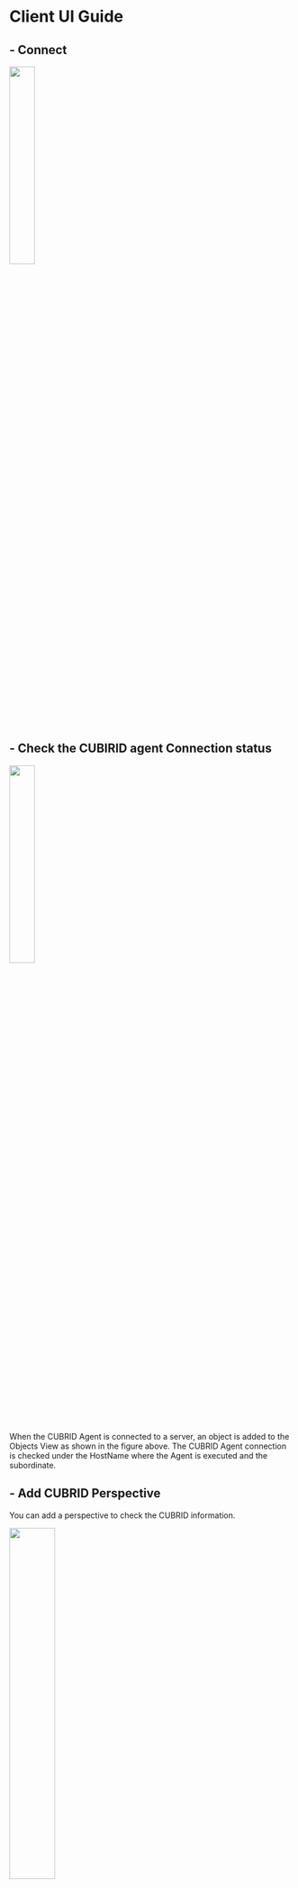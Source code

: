 # Client UI Guide

## **- Connect**

<img src="images/guide/ui_g_1.png"  width="30%" height="30%"/>

## **- Check the CUBIRID agent Connection status**

<img src="images/guide/ui_g_2.png"  width="30%" height="30%"/>

When the CUBRID Agent is connected to a server, an object is added to the Objects View as shown in the figure above.
The CUBRID Agent connection is checked under the HostName where the Agent is executed and the subordinate.

## **- Add CUBRID Perspective**

You can add a perspective to check the CUBRID information.

<img src="images/guide/ui_g_3.png"  width="40%" height="40%"/>

* Initialization screen

<img src="images/guide/ui_g_4.png"  width="80%" height="80%"/>


## **- Add View**

* After selecting the Cubrid Object in the ObjectView, through the Context Menu and MainMenu(Object)
You can add more views to the initial perspective.

<img src="images/guide/ui_g_va_1.png"  width="50%" height="50%"/>
<img src="images/guide/ui_g_va_2.png"  width="50%" height="50%"/>
<img src="images/guide/ui_g_va_3.png"  width="50%" height="50%"/>


* A View with a fixed DB and Counter is added as a Context Menu to each View.
DB, Counter selection is fixed and maintained even when restarting.

<img src="images/guide/ui_g_vi_4_add.png"  width="50%" height="50%"/>


## **- View information**

### **1) Server Info**

<img src="images/guide/ui_g_vi_1.png"  width="50%" height="50%"/>

CUBRID DB information connected to CMS, CPU usage in DB, ACTIVE SESSION,
The LOCK WAIT SESSIONS information is displayed, and the view cannot be closed and can only be minimized.

```
* CPU(%) : CPU usage for DB. 
* ACTIVE SESSION : Sum of Active TranList connected to each DB. (gettransactioninfo)
* LOCK WAIT SESSIONS : Sum of TranList where wait_for_lock_holder is not (-1) in each DB. (gettransactioninfo )
```

### **2) SingleRealTimeMultiView**

<img src="images/guide/ui_g_vi_2.png"  width="50%" height="50%"/>

View that displays a single item among DB information and broker information as a graph.

#### **Single item list**

1. Same information as ServerInfo information

```
  * Cpu Usage : CPU usage for DB.
  * Active Sessions : Sum of Active TranList connected to each DB. 
  * Lock Wait Sessions : Sum of TranList where wait_for_lock_holder is not (-1) in each DB.
```

2. list of StatDump info (Num values ​​that can be checked through CUBRID statdump util)
```
Data Page IO Writes
Data Page IO Reads
Data Page Fetches
Data Page Dirties
Data Buffer Hit Ratio
Query Sscans
Sort IO Page
Sort Data Page
```

3. Processed plandump info (through CUBRID plandump util)
```
XASL Plan Hit Rate (%) : Divide Hits value by Lookups value in plandump XASL Cache.
Filter Predicate Hit Rate (%) : Divide EntryHists value by Lookups value in plandump Filter Predicate Cache 
```

4. list of broker info
```
Transaction Per 5 Second : Cumulative data for 5 seconds in TPS of Broker status info .
Query Per 5 Second : Cumulative data for 5 seconds in QPS of Broker status info .
Error Query Per 5 Second : Cumulative data for 5 seconds in Error Query of Broker status info .

```

#### **View for Realtime and Past through context menu in SingleRealTimeMultiView**

<img src="images/guide/ui_g_vi_4_add.png"  width="50%" height="50%"/>

You can add RealTime View and Past View to check real-time data or past data.

1. Viewer for realtime : Real-time information transferred every 5 seconds from CMS(CUBRID Manager Server).

[popup for add View]

<img src="images/guide/ui_g_vi_5_real1.png"  width="50%" height="50%"/>


[Result]

<img src="images/guide/ui_g_vi_5_real2.png"  width="50%" height="50%"/>

2. Viewer for Past – Less than a day : Set to less than one day and real-time information display period data as a graph.

[popup for add View]

<img src="images/guide/ui_g_vi_6_spast1.png"  width="50%" height="50%"/>


[Result]

<img src="images/guide/ui_g_vi_6_spast2.png"  width="50%" height="50%"/>

3. Viewer for Past – More then a day : Set to more than one day and Accumulate real-time information to display period data as a graph

[popup for add View]

<img src="images/guide/ui_g_vi_7_lpast1.png"  width="50%" height="50%"/>


[Result]

<img src="images/guide/ui_g_vi_7_lpast2.png"  width="50%" height="50%"/>


### **3) DB Space Info**
View showing volume capacity information in each DB

<img src="images/guide/ui_g_vi_8_space.png"  width="50%" height="50%"/>

### **4) Long Transaction List**

Transaction information that has timed out for more than 3 seconds is updated after the view is created.
If the host, pid, user, and program are different even in the same SQL text, it is a different transaction.
MaxList can be changed and data can be checked from 10 to 1000.

<img src="images/guide/ui_g_vi_9_transaction.png"  width="50%" height="50%"/>